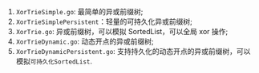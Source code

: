 1. `XorTrieSimple.go`: 最简单的异或前缀树;
2. `XorTrieSimplePersistent`：轻量的可持久化异或前缀树;
3. `XorTrie.go`: 异或前缀树，可以模拟 SortedList，可以全局 xor 操作;
4. `XorTrieDynamic.go`: 动态开点的异或前缀树;
5. `XorTrieDynamicPersistent.go`: 支持持久化的动态开点的异或前缀树，可以模拟`可持久化SortedList`.
